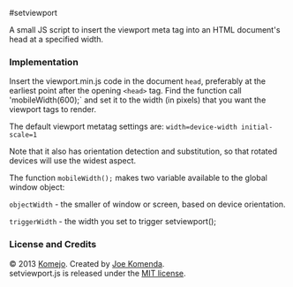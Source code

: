 #setviewport

A small JS script to insert the viewport meta tag into an HTML document's head at a specified width.

### Implementation

Insert the viewport.min.js code in the document `head`, preferably at the earliest point after the opening `<head>` tag.
Find the function call 'mobileWidth(600);` and set it to the width (in pixels) that you want the viewport tags to render.

The default viewport metatag settings are: `width=device-width initial-scale=1`

Note that it also has orientation detection and substitution, so that rotated devices will use the widest aspect.

The function `mobileWidth();` makes two variable available to the global window object:

`objectWidth` - the smaller of window or screen, based on device orientation.

`triggerWidth` -  the width you set to trigger setviewport();


### License and Credits

© 2013 <a href="https://github.com/komejo">Komejo</a>. Created by <a href="http://twitter.com/KomejoDev">Joe Komenda</a>.
<br />
setviewport.js is released under the <a href="http://opensource.org/licenses/MIT">MIT license</a>.
